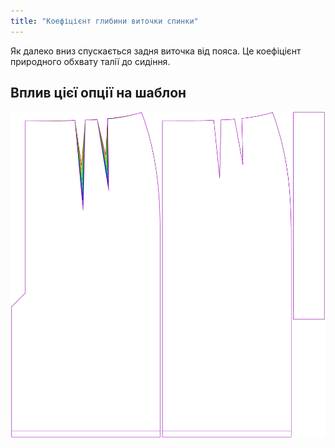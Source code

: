 ```yaml
---
title: "Коефіцієнт глибини виточки спинки"
---
```


Як далеко вниз спускається задня виточка від пояса. Це коефіцієнт природного обхвату талії до сидіння.

## Вплив цієї опції на шаблон

![На цьому зображенні показано вплив цієї опції шляхом накладання декількох варіантів, які мають різне значення для цієї опції](penelope_backdartdepthfactor_sample.svg "Вплив цієї опції на шаблон")
